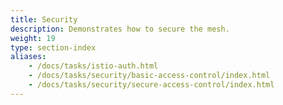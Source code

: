 ```yaml
---
title: Security
description: Demonstrates how to secure the mesh.
weight: 19
type: section-index
aliases:
    - /docs/tasks/istio-auth.html
    - /docs/tasks/security/basic-access-control/index.html
    - /docs/tasks/security/secure-access-control/index.html
---
```

